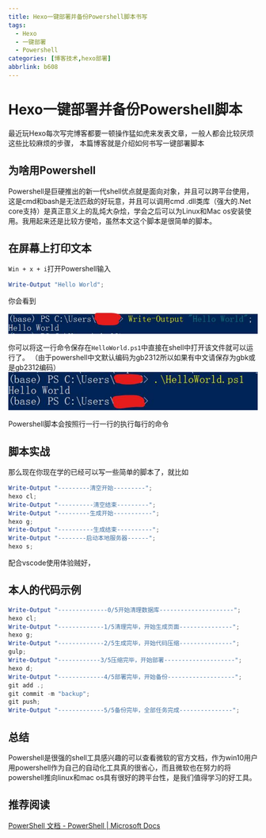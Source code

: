 ```yaml
---
title: Hexo一键部署并备份Powershell脚本书写
tags:
  - Hexo
  - 一键部署
  - Powershell
categories: [博客技术,hexo部署]
abbrlink: b608
---
```

# Hexo一键部署并备份Powershell脚本

最近玩Hexo每次写完博客都要一顿操作猛如虎来发表文章，一般人都会比较厌烦这些比较麻烦的步骤，
本篇博客就是介绍如何书写一键部署脚本

## 为啥用Powershell

Powershell是巨硬推出的新一代shell优点就是面向对象，并且可以跨平台使用，这是cmd和bash是无法匹敌的好玩意，并且可以调用cmd .dll类库（强大的.Net core支持）是真正意义上的乱炖大杂烩，学会之后可以为Linux和Mac os安装使用。我用起来还是比较方便哈，虽然本文这个脚本是很简单的脚本。

## 在屏幕上打印文本

`Win + x + i`打开Powershell输入
```powershell HelloWorld.ps1
Write-Output "Hello World";
```
你会看到

![](./2020-02-25-01-09-25.jpg)

你可以将这一行命令保存在`HelloWorld.ps1`中直接在shell中打开该文件就可以运行了。
（由于powershell中文默认编码为gb2312所以如果有中文请保存为gbk或是gb2312编码）
![](./2020-02-25-01-27-13.jpg)

Powershell脚本会按照行一行一行的执行每行的命令

## 脚本实战

那么现在你现在学的已经可以写一些简单的脚本了，就比如

```powershell hexo_cl_g_s.ps1
Write-Output "---------清空开始---------";
hexo cl;
Write-Output "----------清空结束---------";
Write-Output "---------生成开始-----------";
hexo g;
Write-Output "----------生成结束----------";
Write-Output "--------启动本地服务器------";
hexo s;
```
配合vscode使用体验贼好，

## 本人的代码示例

```powershell push.ps1
Write-Output "--------------0/5开始清理数据库---------------------";
hexo cl;
Write-Output "-------------1/5清理完毕，开始生成页面---------------";
hexo g;
Write-Output "-------------2/5生成完毕，开始代码压缩---------------";
gulp;
Write-Output "------------3/5压缩完毕，开始部署--------------------";
hexo d;
Write-Output "-------------4/5部署完毕，开始备份-------------------";
git add .;
git commit -m "backup";
git push;
Write-Output "-------------5/5备份完毕，全部任务完成---------------";

```

## 总结

Powershell是很强的shell工具感兴趣的可以查看微软的官方文档，作为win10用户用powershell作为自己的自动化工具真的很省心，而且微软也在努力的将powershell推向linux和mac os具有很好的跨平台性，是我们值得学习的好工具。

## 推荐阅读

[PowerShell 文档 - PowerShell | Microsoft Docs](
https://docs.microsoft.com/zh-cn/powershell/)